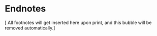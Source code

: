 # Endnotes

\[ All footnotes will get inserted here upon print, and this bubble will be removed automatically.\]

